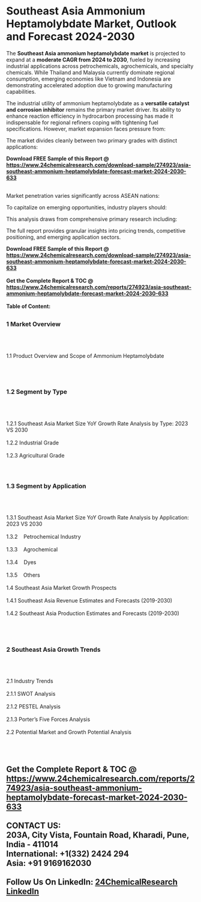 <h1>Southeast Asia Ammonium Heptamolybdate Market, Outlook and Forecast 2024-2030</h1><p>The <strong>Southeast Asia ammonium heptamolybdate market</strong> is projected to expand at a <strong>moderate CAGR from 2024 to 2030</strong>, fueled by increasing industrial applications across petrochemicals, agrochemicals, and specialty chemicals. While Thailand and Malaysia currently dominate regional consumption, emerging economies like Vietnam and Indonesia are demonstrating accelerated adoption due to growing manufacturing capabilities.</p><p>The industrial utility of ammonium heptamolybdate as a <strong>versatile catalyst and corrosion inhibitor</strong> remains the primary market driver. Its ability to enhance reaction efficiency in hydrocarbon processing has made it indispensable for regional refiners coping with tightening fuel specifications. However, market expansion faces pressure from:</p><p>The market divides cleanly between two primary grades with distinct applications:</p><div><b>Download FREE Sample of this Report @ 
            <a href="https://www.24chemicalresearch.com/download-sample/274923/asia-southeast-ammonium-heptamolybdate-forecast-market-2024-2030-633">
            https://www.24chemicalresearch.com/download-sample/274923/asia-southeast-ammonium-heptamolybdate-forecast-market-2024-2030-633</a></b></div><br><p>Market penetration varies significantly across ASEAN nations:</p><p>To capitalize on emerging opportunities, industry players should:</p><p>This analysis draws from comprehensive primary research including:</p><p>The full report provides granular insights into pricing trends, competitive positioning, and emerging application sectors.</p><div><b>Download FREE Sample of this Report @ 
            <a href="https://www.24chemicalresearch.com/download-sample/274923/asia-southeast-ammonium-heptamolybdate-forecast-market-2024-2030-633">
            https://www.24chemicalresearch.com/download-sample/274923/asia-southeast-ammonium-heptamolybdate-forecast-market-2024-2030-633</a></b></div><br><div><b>Get the Complete Report & TOC @ 
            <a href="https://www.24chemicalresearch.com/reports/274923/asia-southeast-ammonium-heptamolybdate-forecast-market-2024-2030-633">
            https://www.24chemicalresearch.com/reports/274923/asia-southeast-ammonium-heptamolybdate-forecast-market-2024-2030-633</a></b></div><br>
            <b>Table of Content:</b><p><h2><span style="font-size:16px"><strong>1 Market Overview&nbsp;&nbsp; &nbsp;</strong></span></h2><br />
<br />
<p>1.1 Product Overview and Scope of Ammonium Heptamolybdate&nbsp;</p><br />
<br />
<h2><strong><span style="font-size:16px">1.2 Segment by Type&nbsp;&nbsp; &nbsp;</span></strong></h2><br />
<br />
<p>1.2.1 Southeast Asia Market Size YoY Growth Rate Analysis by Type: 2023 VS 2030&nbsp;&nbsp; &nbsp;<br /><br />
1.2.2 Industrial Grade&nbsp;&nbsp; &nbsp;<br /><br />
1.2.3 Agricultural Grade<br /><br />
<br />
<h2><span style="font-size:16px"><strong>1.3 Segment by Application&nbsp;&nbsp;</strong></span></h2><br />
<br />
<p>1.3.1 Southeast Asia Market Size YoY Growth Rate Analysis by Application: 2023 VS 2030&nbsp;&nbsp; &nbsp;<br /><br />
1.3.2&nbsp;&nbsp; &nbsp;Petrochemical Industry<br /><br />
1.3.3&nbsp;&nbsp; &nbsp;Agrochemical<br /><br />
1.3.4&nbsp;&nbsp; &nbsp;Dyes<br /><br />
1.3.5&nbsp;&nbsp; &nbsp;Others<br /><br />
1.4 Southeast Asia Market Growth Prospects&nbsp;&nbsp; &nbsp;<br /><br />
1.4.1 Southeast Asia Revenue Estimates and Forecasts (2019-2030)&nbsp;&nbsp; &nbsp;<br /><br />
1.4.2 Southeast Asia Production Estimates and Forecasts (2019-2030)&nbsp;&nbsp;</p><br />
<br />
<h2><span style="font-size:16px"><strong>2 Southeast Asia Growth Trends&nbsp;&nbsp; &nbsp;</strong></span></h2><br />
<br />
<p>2.1 Industry Trends&nbsp;&nbsp; &nbsp;<br /><br />
2.1.1 SWOT Analysis&nbsp;&nbsp; &nbsp;<br /><br />
2.1.2 PESTEL Analysis&nbsp;&nbsp; &nbsp;<br /><br />
2.1.3 Porter&rsquo;s Five Forces Analysis&nbsp;&nbsp; &nbsp;<br /><br />
2.2 Potential Market and Growth Potential Analysis&nbsp;&nbsp; &nbsp;</p><br />
<br />
<h2><span style</p><div><b>Get the Complete Report & TOC @ 
            <a href="https://www.24chemicalresearch.com/reports/274923/asia-southeast-ammonium-heptamolybdate-forecast-market-2024-2030-633">
            https://www.24chemicalresearch.com/reports/274923/asia-southeast-ammonium-heptamolybdate-forecast-market-2024-2030-633</a></b></div><br><b>CONTACT US:</b><br>
            203A, City Vista, Fountain Road, Kharadi, Pune, India - 411014<br>
            International: +1(332) 2424 294<br>
            Asia: +91 9169162030 <br><br>
            Follow Us On LinkedIn: <a href="https://www.linkedin.com/company/24chemicalresearch/">24ChemicalResearch LinkedIn</a>